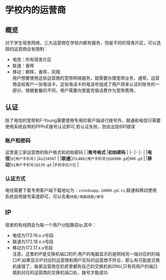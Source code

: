 # 学校内的运营商
## 概览
对于学生宿舍网络，三大运营商在学校内都有服务，但是不同的宿舍片区，可以选择的运营商会有限制：

- 电信：所有宿舍片区
- 联通：香晖
- 移动：朝晖，香晖，凤翔\
用户想要使用这些运营商的宽带网络服务，就需要办理宽带业务，通常，运营商会给客户一张电话卡，这张电话卡的电话号组成了用户用来认证的账号的一部分，根据套餐的不同，用户需要向里面充值话费作为宽带费用，
## 认证
除了电信的宽带和F-Young需要使用专用的客户端进行拨号外，联通和电信只需要使用系统自带的PPPoE拨号认证即可,若认证失败，则会出现691错误
### 账户和密码
这里是三家运营商的账户格式和初始密码
|       |**账号格式**                 |**初始密码**      |
|-      |-                           |-                |
|**电信**|`${用户手机号}`              |`A1234567`       |
|**联通**|`ZSLAN${用户手机号}@16900.gd`|`900.gd`         |
|**移动**|`${用户手机号}@139.gd`       |`手机号后六位`     |

### 认证方式
电信需要下载专用客户端下载地址为：`zsteduapp.10000.gd.cn`,联通和移动使用系统自带拨号渠道即可，可以去看`技能/电脑技能/拨号`
## IP
宿舍的有线网会为每一个用户分配静态ip,其中：
- 电信为172.19.x.x号段
- 联通为172.18.x.x号段
- 移动为172.17.x.x号段\
注意，这里的IP是交换机端口的IP,用户的电脑显示的是网线另一端对应的的端口IP,如果显示IP对应的运营商和用户实际的运营商不符合，那么有可能是交换机接错了，每家运营商在机房里都有自己的交换机和ONU,只有将用户的端口插到对应的运营商的交换机端口处，拨号才能成功
